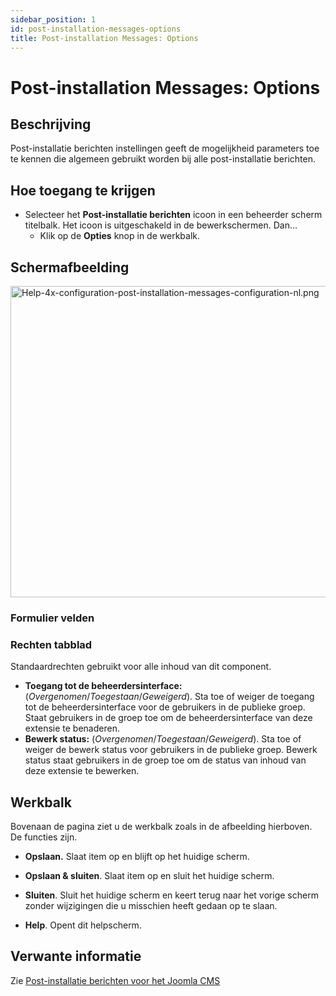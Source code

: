 ```yaml
---
sidebar_position: 1
id: post-installation-messages-options
title: Post-installation Messages: Options
---
```

# Post-installation Messages: Options
## Beschrijving

Post-installatie berichten instellingen geeft de mogelijkheid parameters
toe te kennen die algemeen gebruikt worden bij alle post-installatie
berichten.

## Hoe toegang te krijgen

- Selecteer het **Post-installatie berichten** icoon in een beheerder
  scherm titelbalk. Het icoon is uitgeschakeld in de bewerkschermen.
  Dan...
  - Klik op de **Opties** knop in de werkbalk.

## Schermafbeelding

<img
src="https://docs.joomla.org/images/thumb/7/76/Help-4x-configuration-post-installation-messages-configuration-nl.png/800px-Help-4x-configuration-post-installation-messages-configuration-nl.png"
decoding="async"
srcset="https://docs.joomla.org/images/7/76/Help-4x-configuration-post-installation-messages-configuration-nl.png 1.5x"
data-file-width="1184" data-file-height="737" width="800" height="498"
alt="Help-4x-configuration-post-installation-messages-configuration-nl.png" />

### Formulier velden

### Rechten tabblad

Standaardrechten gebruikt voor alle inhoud van dit component.

- **Toegang tot de beheerdersinterface:**
  (*Overgenomen*/*Toegestaan*/*Geweigerd*). Sta toe of weiger de toegang
  tot de beheerdersinterface voor de gebruikers in de publieke groep.
  Staat gebruikers in de groep toe om de beheerdersinterface van deze
  extensie te benaderen.
- **Bewerk status:** (*Overgenomen*/*Toegestaan*/*Geweigerd*). Sta toe
  of weiger de bewerk status voor gebruikers in de publieke groep.
  Bewerk status staat gebruikers in de groep toe om de status van inhoud
  van deze extensie te bewerken.

## Werkbalk

Bovenaan de pagina ziet u de werkbalk zoals in de afbeelding hierboven.
De functies zijn.

- **Opslaan.** Slaat item op en blijft op het huidige scherm.

<!-- -->

- **Opslaan & sluiten**. Slaat item op en sluit het huidige scherm.

<!-- -->

- **Sluiten**. Sluit het huidige scherm en keert terug naar het vorige
  scherm zonder wijzigingen die u misschien heeft gedaan op te slaan.

<!-- -->

- **Help**. Opent dit helpscherm.

## Verwante informatie

Zie [Post-installatie berichten voor het Joomla
CMS](https://docs.joomla.org/Help4.x:Post-installation_Messages_for_Joomla_CMS/nl "Help4.x:Post-installation Messages for Joomla CMS/nl")
